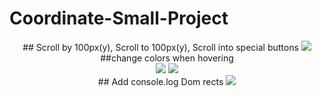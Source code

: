 # Coordinate-Small-Project
<div align="center">
 ## Scroll by 100px(y), Scroll to 100px(y), Scroll into special buttons
 <img src="https://github.com/SangwonL22/Coordinate-small-projcet/assets/139116831/6f00b92f-9ee7-4bb8-9019-c5c522240b0a"/>
 ##change colors when hovering<br/>
<img src="https://github.com/SangwonL22/Coordinate-small-projcet/assets/139116831/bfb8c9a7-afbb-4282-8c73-4c1c11eda29d"/>
<img src="https://github.com/SangwonL22/Coordinate-small-projcet/assets/139116831/1cb5cbf8-12e4-4248-8c1f-67fa68611fb7"/><br/>
 ## Add console.log Dom rects
<img src="https://github.com/SangwonL22/Coordinate-small-projcet/assets/139116831/0a7159c6-fa21-4558-992e-33cdad229a8c"/>
</div>

